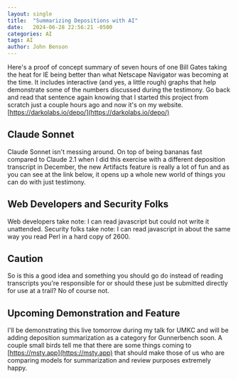 ```yaml
---
layout: single
title:  "Summarizing Depositions with AI"
date:   2024-06-28 22:56:21 -0500
categories: AI
tags: AI
author: John Benson
---
```


Here's a proof of concept summary of seven hours of one Bill Gates taking the heat for IE being better than what Netscape Navigator was becoming at the time. It includes interactive (and yes, a little rough) graphs that help demonstrate some of the numbers discussed during the testimony. Go back and read that sentence again knowing that I started this project from scratch just a couple hours ago and now it's on my website. [https://darkolabs.io/depo/](https://darkolabs.io/depo/)

## Claude Sonnet

Claude Sonnet isn't messing around. On top of being bananas fast compared to Claude 2.1 when I did this exercise with a different deposition transcript in December, the new Artifacts feature is really a lot of fun and as you can see at the link below, it opens up a whole new world of things you can do with just testimony.

## Web Developers and Security Folks

Web developers take note: I can read javascript but could not write it unattended.
Security folks take note: I can read javascript in about the same way you read Perl in a hard copy of 2600.

## Caution

So is this a good idea and something you should go do instead of reading transcripts you're responsible for or should these just be submitted directly for use at a trail? No of course not.

## Upcoming Demonstration and Feature

I'll be demonstrating this live tomorrow during my talk for UMKC and will be adding deposition summarization as a category for Gunnerbench soon. A couple small birds tell me that there are some things coming to [https://msty.app](https://msty.app) that should make those of us who are comparing models for summarization and review purposes extremely happy.